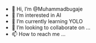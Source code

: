 - 👋 Hi, I’m @Muhammadbugaje
- 👀 I’m interested in AI
- 🌱 I’m currently learning YOLO
- 💞️ I’m looking to collaborate on ...
- 📫 How to reach me ...

<!---
Muhammadbugaje/Muhammadbugaje is a ✨ special ✨ repository because its `README.md` (this file) appears on your GitHub profile.
You can click the Preview link to take a look at your changes.
--->
